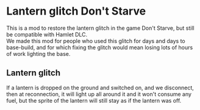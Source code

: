 # Lantern glitch Don't Starve
This is a mod to restore the lantern glitch in the game Don't Starve, but still be compatible with Hamlet DLC.  
We made this mod for people who used this glitch for days and days to base-build, and for which fixing the glitch would mean losing lots of hours of work lighting the base. 

## Lantern glitch
If a lantern is dropped on the ground and switched on, and we disconnect, then at reconnection, it will light up all around it and it won't consume any fuel, but the sprite of the lantern will still stay as if the lantern was off.
